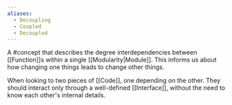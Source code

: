 ```yaml
---
aliases:
  - Decoupling
  - Coupled
  - Decoupled
---
```

A #concept  that describes the degree interdependencies between [[Function]]s within a single [[Modularity|Module]]. This informs us about how changing one things leads to change other things.

When looking to two pieces of [[Code]], one depending on the other. They should interact only through a well-defined [[Interface]], without the need to know each other's internal details.
